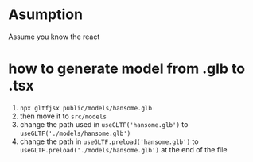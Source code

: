 # Asumption
Assume you know the react

# how to generate model from .glb to .tsx
1. `npx gltfjsx public/models/hansome.glb`
1. then move it to `src/models`
1. change the path used in `useGLTF('hansome.glb')` to `useGLTF('./models/hansome.glb')`
1. change the path in `useGLTF.preload('hansome.glb')` to `useGLTF.preload('./models/hansome.glb')` at the end of the file